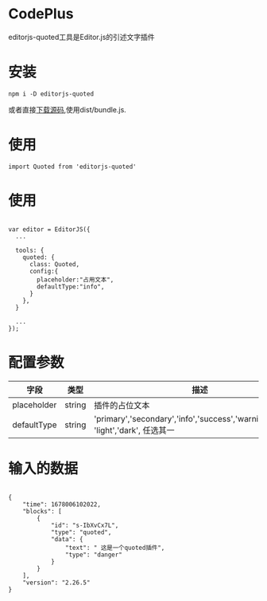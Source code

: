 # CodePlus
editorjs-quoted工具是Editor.js的引述文字插件
# 安装
```
npm i -D editorjs-quoted

```
或者直接[下载源码](https://github.com/xiaogonggong-w/editorjs-quoted.git),使用dist/bundle.js.
# 使用

```
import Quoted from 'editorjs-quoted' 
```

# 使用
```

var editor = EditorJS({
  ...
  
  tools: {
    quoted: {
      class: Quoted,
      config:{
        placeholder:"占用文本",
        defaultType:"info",
      }
    },
  }
  
  ...
});

```

# 配置参数
| 字段  |  类型   | 描述 |
| ---- | ---- | ---- |
| placeholder | string | 插件的占位文本 |
| defaultType | string |       'primary','secondary','info','success','warning','danger', 'light','dark', 任选其一|

# 输入的数据
```

{
    "time": 1678006102022,
    "blocks": [
        {
            "id": "s-IbXvCx7L",
            "type": "quoted",
            "data": {
                "text": " 这是一个quoted插件",
                "type": "danger"
            }
        }
    ],
    "version": "2.26.5"
}
```
